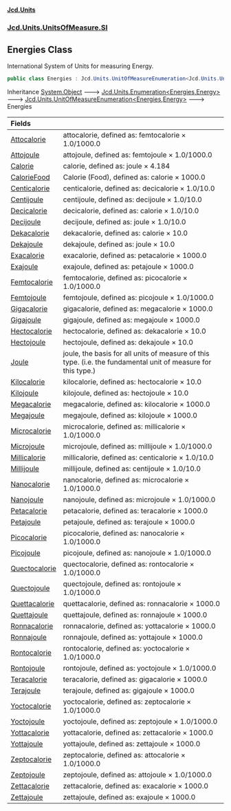 #### [Jcd.Units](index.md 'index')
### [Jcd.Units.UnitsOfMeasure.SI](Jcd.Units.UnitsOfMeasure.SI.md 'Jcd.Units.UnitsOfMeasure.SI')

## Energies Class

International System of Units for measuring Energy.

```csharp
public class Energies : Jcd.Units.UnitOfMeasureEnumeration<Jcd.Units.UnitsOfMeasure.SI.Energies, Jcd.Units.UnitTypes.Energy>
```

Inheritance [System.Object](https://docs.microsoft.com/en-us/dotnet/api/System.Object 'System.Object') &#129106; [Jcd.Units.Enumeration&lt;](Enumeration_TEnumeration,T_.md 'Jcd.Units.Enumeration<TEnumeration,T>')[Energies](Energies.md 'Jcd.Units.UnitsOfMeasure.SI.Energies')[,](Enumeration_TEnumeration,T_.md 'Jcd.Units.Enumeration<TEnumeration,T>')[Energy](Energy.md 'Jcd.Units.UnitTypes.Energy')[&gt;](Enumeration_TEnumeration,T_.md 'Jcd.Units.Enumeration<TEnumeration,T>') &#129106; [Jcd.Units.UnitOfMeasureEnumeration&lt;](UnitOfMeasureEnumeration_TEnumeration,T_.md 'Jcd.Units.UnitOfMeasureEnumeration<TEnumeration,T>')[Energies](Energies.md 'Jcd.Units.UnitsOfMeasure.SI.Energies')[,](UnitOfMeasureEnumeration_TEnumeration,T_.md 'Jcd.Units.UnitOfMeasureEnumeration<TEnumeration,T>')[Energy](Energy.md 'Jcd.Units.UnitTypes.Energy')[&gt;](UnitOfMeasureEnumeration_TEnumeration,T_.md 'Jcd.Units.UnitOfMeasureEnumeration<TEnumeration,T>') &#129106; Energies

| Fields | |
| :--- | :--- |
| [Attocalorie](Energies.Attocalorie.md 'Jcd.Units.UnitsOfMeasure.SI.Energies.Attocalorie') | attocalorie, defined as: femtocalorie × 1.0/1000.0 |
| [Attojoule](Energies.Attojoule.md 'Jcd.Units.UnitsOfMeasure.SI.Energies.Attojoule') | attojoule, defined as: femtojoule × 1.0/1000.0 |
| [Calorie](Energies.Calorie.md 'Jcd.Units.UnitsOfMeasure.SI.Energies.Calorie') | calorie, defined as: joule × 4.184 |
| [CalorieFood](Energies.CalorieFood.md 'Jcd.Units.UnitsOfMeasure.SI.Energies.CalorieFood') | Calorie (Food), defined as: calorie × 1000.0 |
| [Centicalorie](Energies.Centicalorie.md 'Jcd.Units.UnitsOfMeasure.SI.Energies.Centicalorie') | centicalorie, defined as: decicalorie × 1.0/10.0 |
| [Centijoule](Energies.Centijoule.md 'Jcd.Units.UnitsOfMeasure.SI.Energies.Centijoule') | centijoule, defined as: decijoule × 1.0/10.0 |
| [Decicalorie](Energies.Decicalorie.md 'Jcd.Units.UnitsOfMeasure.SI.Energies.Decicalorie') | decicalorie, defined as: calorie × 1.0/10.0 |
| [Decijoule](Energies.Decijoule.md 'Jcd.Units.UnitsOfMeasure.SI.Energies.Decijoule') | decijoule, defined as: joule × 1.0/10.0 |
| [Dekacalorie](Energies.Dekacalorie.md 'Jcd.Units.UnitsOfMeasure.SI.Energies.Dekacalorie') | dekacalorie, defined as: calorie × 10.0 |
| [Dekajoule](Energies.Dekajoule.md 'Jcd.Units.UnitsOfMeasure.SI.Energies.Dekajoule') | dekajoule, defined as: joule × 10.0 |
| [Exacalorie](Energies.Exacalorie.md 'Jcd.Units.UnitsOfMeasure.SI.Energies.Exacalorie') | exacalorie, defined as: petacalorie × 1000.0 |
| [Exajoule](Energies.Exajoule.md 'Jcd.Units.UnitsOfMeasure.SI.Energies.Exajoule') | exajoule, defined as: petajoule × 1000.0 |
| [Femtocalorie](Energies.Femtocalorie.md 'Jcd.Units.UnitsOfMeasure.SI.Energies.Femtocalorie') | femtocalorie, defined as: picocalorie × 1.0/1000.0 |
| [Femtojoule](Energies.Femtojoule.md 'Jcd.Units.UnitsOfMeasure.SI.Energies.Femtojoule') | femtojoule, defined as: picojoule × 1.0/1000.0 |
| [Gigacalorie](Energies.Gigacalorie.md 'Jcd.Units.UnitsOfMeasure.SI.Energies.Gigacalorie') | gigacalorie, defined as: megacalorie × 1000.0 |
| [Gigajoule](Energies.Gigajoule.md 'Jcd.Units.UnitsOfMeasure.SI.Energies.Gigajoule') | gigajoule, defined as: megajoule × 1000.0 |
| [Hectocalorie](Energies.Hectocalorie.md 'Jcd.Units.UnitsOfMeasure.SI.Energies.Hectocalorie') | hectocalorie, defined as: dekacalorie × 10.0 |
| [Hectojoule](Energies.Hectojoule.md 'Jcd.Units.UnitsOfMeasure.SI.Energies.Hectojoule') | hectojoule, defined as: dekajoule × 10.0 |
| [Joule](Energies.Joule.md 'Jcd.Units.UnitsOfMeasure.SI.Energies.Joule') | joule, the basis for all units of measure of this type. (i.e. the fundamental unit of measure for this type.) |
| [Kilocalorie](Energies.Kilocalorie.md 'Jcd.Units.UnitsOfMeasure.SI.Energies.Kilocalorie') | kilocalorie, defined as: hectocalorie × 10.0 |
| [Kilojoule](Energies.Kilojoule.md 'Jcd.Units.UnitsOfMeasure.SI.Energies.Kilojoule') | kilojoule, defined as: hectojoule × 10.0 |
| [Megacalorie](Energies.Megacalorie.md 'Jcd.Units.UnitsOfMeasure.SI.Energies.Megacalorie') | megacalorie, defined as: kilocalorie × 1000.0 |
| [Megajoule](Energies.Megajoule.md 'Jcd.Units.UnitsOfMeasure.SI.Energies.Megajoule') | megajoule, defined as: kilojoule × 1000.0 |
| [Microcalorie](Energies.Microcalorie.md 'Jcd.Units.UnitsOfMeasure.SI.Energies.Microcalorie') | microcalorie, defined as: millicalorie × 1.0/1000.0 |
| [Microjoule](Energies.Microjoule.md 'Jcd.Units.UnitsOfMeasure.SI.Energies.Microjoule') | microjoule, defined as: millijoule × 1.0/1000.0 |
| [Millicalorie](Energies.Millicalorie.md 'Jcd.Units.UnitsOfMeasure.SI.Energies.Millicalorie') | millicalorie, defined as: centicalorie × 1.0/10.0 |
| [Millijoule](Energies.Millijoule.md 'Jcd.Units.UnitsOfMeasure.SI.Energies.Millijoule') | millijoule, defined as: centijoule × 1.0/10.0 |
| [Nanocalorie](Energies.Nanocalorie.md 'Jcd.Units.UnitsOfMeasure.SI.Energies.Nanocalorie') | nanocalorie, defined as: microcalorie × 1.0/1000.0 |
| [Nanojoule](Energies.Nanojoule.md 'Jcd.Units.UnitsOfMeasure.SI.Energies.Nanojoule') | nanojoule, defined as: microjoule × 1.0/1000.0 |
| [Petacalorie](Energies.Petacalorie.md 'Jcd.Units.UnitsOfMeasure.SI.Energies.Petacalorie') | petacalorie, defined as: teracalorie × 1000.0 |
| [Petajoule](Energies.Petajoule.md 'Jcd.Units.UnitsOfMeasure.SI.Energies.Petajoule') | petajoule, defined as: terajoule × 1000.0 |
| [Picocalorie](Energies.Picocalorie.md 'Jcd.Units.UnitsOfMeasure.SI.Energies.Picocalorie') | picocalorie, defined as: nanocalorie × 1.0/1000.0 |
| [Picojoule](Energies.Picojoule.md 'Jcd.Units.UnitsOfMeasure.SI.Energies.Picojoule') | picojoule, defined as: nanojoule × 1.0/1000.0 |
| [Quectocalorie](Energies.Quectocalorie.md 'Jcd.Units.UnitsOfMeasure.SI.Energies.Quectocalorie') | quectocalorie, defined as: rontocalorie × 1.0/1000.0 |
| [Quectojoule](Energies.Quectojoule.md 'Jcd.Units.UnitsOfMeasure.SI.Energies.Quectojoule') | quectojoule, defined as: rontojoule × 1.0/1000.0 |
| [Quettacalorie](Energies.Quettacalorie.md 'Jcd.Units.UnitsOfMeasure.SI.Energies.Quettacalorie') | quettacalorie, defined as: ronnacalorie × 1000.0 |
| [Quettajoule](Energies.Quettajoule.md 'Jcd.Units.UnitsOfMeasure.SI.Energies.Quettajoule') | quettajoule, defined as: ronnajoule × 1000.0 |
| [Ronnacalorie](Energies.Ronnacalorie.md 'Jcd.Units.UnitsOfMeasure.SI.Energies.Ronnacalorie') | ronnacalorie, defined as: yottacalorie × 1000.0 |
| [Ronnajoule](Energies.Ronnajoule.md 'Jcd.Units.UnitsOfMeasure.SI.Energies.Ronnajoule') | ronnajoule, defined as: yottajoule × 1000.0 |
| [Rontocalorie](Energies.Rontocalorie.md 'Jcd.Units.UnitsOfMeasure.SI.Energies.Rontocalorie') | rontocalorie, defined as: yoctocalorie × 1.0/1000.0 |
| [Rontojoule](Energies.Rontojoule.md 'Jcd.Units.UnitsOfMeasure.SI.Energies.Rontojoule') | rontojoule, defined as: yoctojoule × 1.0/1000.0 |
| [Teracalorie](Energies.Teracalorie.md 'Jcd.Units.UnitsOfMeasure.SI.Energies.Teracalorie') | teracalorie, defined as: gigacalorie × 1000.0 |
| [Terajoule](Energies.Terajoule.md 'Jcd.Units.UnitsOfMeasure.SI.Energies.Terajoule') | terajoule, defined as: gigajoule × 1000.0 |
| [Yoctocalorie](Energies.Yoctocalorie.md 'Jcd.Units.UnitsOfMeasure.SI.Energies.Yoctocalorie') | yoctocalorie, defined as: zeptocalorie × 1.0/1000.0 |
| [Yoctojoule](Energies.Yoctojoule.md 'Jcd.Units.UnitsOfMeasure.SI.Energies.Yoctojoule') | yoctojoule, defined as: zeptojoule × 1.0/1000.0 |
| [Yottacalorie](Energies.Yottacalorie.md 'Jcd.Units.UnitsOfMeasure.SI.Energies.Yottacalorie') | yottacalorie, defined as: zettacalorie × 1000.0 |
| [Yottajoule](Energies.Yottajoule.md 'Jcd.Units.UnitsOfMeasure.SI.Energies.Yottajoule') | yottajoule, defined as: zettajoule × 1000.0 |
| [Zeptocalorie](Energies.Zeptocalorie.md 'Jcd.Units.UnitsOfMeasure.SI.Energies.Zeptocalorie') | zeptocalorie, defined as: attocalorie × 1.0/1000.0 |
| [Zeptojoule](Energies.Zeptojoule.md 'Jcd.Units.UnitsOfMeasure.SI.Energies.Zeptojoule') | zeptojoule, defined as: attojoule × 1.0/1000.0 |
| [Zettacalorie](Energies.Zettacalorie.md 'Jcd.Units.UnitsOfMeasure.SI.Energies.Zettacalorie') | zettacalorie, defined as: exacalorie × 1000.0 |
| [Zettajoule](Energies.Zettajoule.md 'Jcd.Units.UnitsOfMeasure.SI.Energies.Zettajoule') | zettajoule, defined as: exajoule × 1000.0 |
